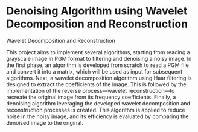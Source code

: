 # Denoising Algorithm using Wavelet Decomposition and Reconstruction

Wavelet Decomposition and Reconstruction

This project aims to implement several algorithms, starting from reading a grayscale image in
PGM format to filtering and denoising a noisy image.
In the first phase, an algorithm is developed from scratch to read a PGM file and convert it into a
matrix, which will be used as input for subsequent algorithms. Next, a wavelet decomposition
algorithm using Haar filtering is designed to extract the coefficients of the image. This is
followed by the implementation of the reverse process—wavelet reconstruction—to recreate the
original image from its frequency coefficients.
Finally, a denoising algorithm leveraging the developed wavelet decomposition and
reconstruction processes is created. This algorithm is applied to reduce noise in the noisy image,
and its efficiency is evaluated by comparing the denoised image to the original.
